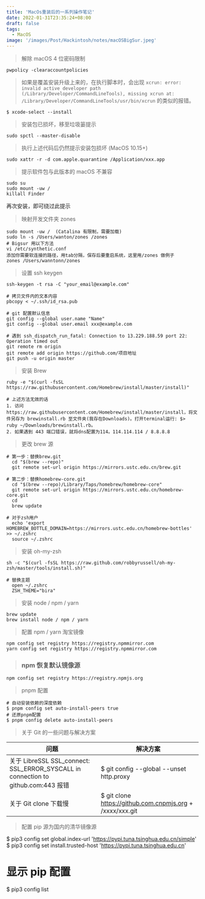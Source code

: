 ```yaml
---
title: 'MacOs重装后的一系列操作笔记'
date: 2022-01-31T23:35:24+08:00
draft: false
tags:
  - MacOS
image: '/images/Post/Hackintosh/notes/macOSBigSur.jpeg'
---
```


> 解除 macOS 4 位密码限制

    pwpolicy -clearaccountpolicies

<!--more-->

> 如果是覆盖安装升级上来的，在执行脚本时，会出现 `xcrun: error: invalid active developer path (/Library/Developer/CommandLineTools), missing xcrun at: /Library/Developer/CommandLineTools/usr/bin/xcrun` 的类似的报错。

    $ xcode-select --install

> 安装包已损坏，移至垃圾篓提示

    sudo spctl --master-disable

> 执行上述代码后仍然提示安装包损坏 (MacOS 10.15+)

```
sudo xattr -r -d com.apple.quarantine /Application/xxx.app
```

> 提示软件包与此版本的 macOS 不兼容

```
sudo su
sudo mount -uw /
killall Finder
```

再次安装，即可绕过此提示

> 映射开发文件夹 zones

    sudo mount -uw /  (Catalina 有限制，需要加载)
    sudo ln -s /Users/wanton/zones /zones
    # Bigsur 用以下方法
    vi /etc/synthetic.conf
    添加你需要软连接的路径，用tab分隔，保存后要重启系统，这里用/zones 做例子
    zones /Users/wanntonn/zones

> 设置 ssh keygen

    ssh-keygen -t rsa -C "your_email@example.com"

    # 拷贝文件内的文本内容
    pbcopy < ~/.ssh/id_rsa.pub

    # git 配置默认信息
    git config --global user.name "Name"
    git config --global user.email xxx@example.com

    # 遇到 ssh_dispatch_run_fatal: Connection to 13.229.188.59 port 22: Operation timed out
    git remote rm origin
    git remote add origin https://github.com/项目地址
    git push -u origin master

> 安装 Brew

    ruby -e "$(curl -fsSL https://raw.githubusercontent.com/Homebrew/install/master/install)"

    # 上述方法无效的话
    1. 访问https://raw.githubusercontent.com/Homebrew/install/master/install，将文件另存为 brewinstall.rb 至文件夹(我存在Downloads)。打开terminal运行: $> ruby ~/Downloads/brewinstall.rb。
    2. 如果遇到 443 端口错误，就将dns配置为114。114.114.114 / 8.8.8.8

> 更改 brew 源

    # 第一步：替换brew.git
      cd "$(brew --repo)"
      git remote set-url origin https://mirrors.ustc.edu.cn/brew.git

    # 第二步：替换homebrew-core.git
      cd "$(brew --repo)/Library/Taps/homebrew/homebrew-core"
      git remote set-url origin https://mirrors.ustc.edu.cn/homebrew-core.git
      cd
      brew update

    # 对于zsh用户
      echo 'export HOMEBREW_BOTTLE_DOMAIN=https://mirrors.ustc.edu.cn/homebrew-bottles' >> ~/.zshrc
      source ~/.zshrc

> 安装 oh-my-zsh

    sh -c "$(curl -fsSL https://raw.github.com/robbyrussell/oh-my-zsh/master/tools/install.sh)"

    # 替换主题
      open ~/.zshrc
      ZSH_THEME="bira"

> 安装 node / npm / yarn

    brew update
    brew install node / npm / yarn

> 配置 npm / yarn 淘宝镜像

    npm config set registry https://registry.npmmirror.com
    yarn config set registry https://registry.npmmirror.com

> ### npm 恢复默认镜像源

    npm config set registry https://registry.npmjs.org

> pnpm 配置

```shell
# 自动安装依赖的深度依赖
$ pnpm config set auto-install-peers true
# 还原pnpm配置
$ pnpm config delete auto-install-peers
```

> 关于 Git 的一些问题与解决方案

| 问题                                                                              | 解决方案                                                  |
| --------------------------------------------------------------------------------- | --------------------------------------------------------- |
| 关于 LibreSSL SSL_connect: SSL_ERROR_SYSCALL in connection to github.com:443 报错 | $ git config --global --unset http.proxy                  |
| 关于 Git clone 下载慢                                                             | $ git clone https://github.com.cnpmjs.org + /xxxx/xxx.git |

> 配置 pip 源为国内的清华镜像源

$ pip3 config set global.index-url 'https://pypi.tuna.tsinghua.edu.cn/simple'
$ pip3 config set install.trusted-host 'https://pypi.tuna.tsinghua.edu.cn'

# 显示 pip 配置
$ pip3 config list
